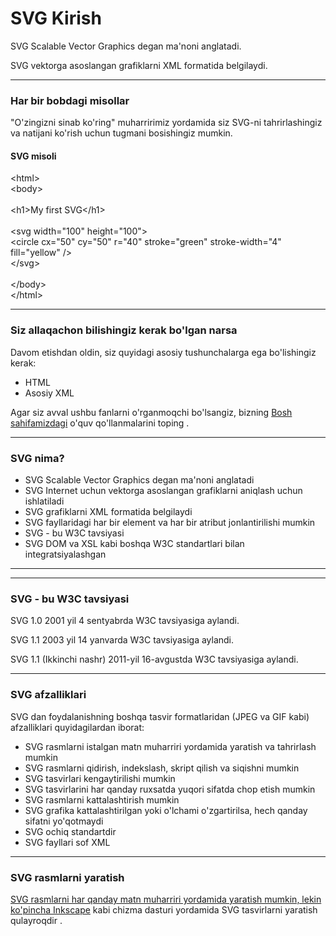 # SVG Kirish

SVG Scalable Vector Graphics degan ma'noni anglatadi.

SVG vektorga asoslangan grafiklarni XML formatida belgilaydi.

***

### Har bir bobdagi misollar

"O'zingizni sinab ko'ring" muharririmiz yordamida siz SVG-ni tahrirlashingiz va natijani ko'rish uchun tugmani bosishingiz mumkin.

#### SVG misoli

\<html>\
\<body>\
\
\<h1>My first SVG\</h1>\
\
\<svg width="100" height="100">\
&#x20; \<circle cx="50" cy="50" r="40" stroke="green" stroke-width="4" fill="yellow" />\
\</svg>\
\
\</body>\
\</html>

***

### Siz allaqachon bilishingiz kerak bo'lgan narsa

Davom etishdan oldin, siz quyidagi asosiy tushunchalarga ega bo'lishingiz kerak:

* HTML
* Asosiy XML

Agar siz avval ushbu fanlarni o'rganmoqchi bo'lsangiz, bizning [Bosh sahifamizdagi](https://www-w3schools-com.translate.goog/default.asp?\_x\_tr\_sl=auto&\_x\_tr\_tl=uz&\_x\_tr\_hl=en&\_x\_tr\_pto=wapp) o'quv qo'llanmalarini toping .

***

### SVG nima?

* SVG Scalable Vector Graphics degan ma'noni anglatadi
* SVG Internet uchun vektorga asoslangan grafiklarni aniqlash uchun ishlatiladi
* SVG grafiklarni XML formatida belgilaydi
* SVG fayllaridagi har bir element va har bir atribut jonlantirilishi mumkin
* SVG - bu W3C tavsiyasi
* SVG DOM va XSL kabi boshqa W3C standartlari bilan integratsiyalashgan

***

***

### SVG - bu W3C tavsiyasi

SVG 1.0 2001 yil 4 sentyabrda W3C tavsiyasiga aylandi.

SVG 1.1 2003 yil 14 yanvarda W3C tavsiyasiga aylandi.

SVG 1.1 (Ikkinchi nashr) 2011-yil 16-avgustda W3C tavsiyasiga aylandi.

***

### SVG afzalliklari

SVG dan foydalanishning boshqa tasvir formatlaridan (JPEG va GIF kabi) afzalliklari quyidagilardan iborat:

* SVG rasmlarni istalgan matn muharriri yordamida yaratish va tahrirlash mumkin
* SVG rasmlarni qidirish, indekslash, skript qilish va siqishni mumkin
* SVG tasvirlari kengaytirilishi mumkin
* SVG tasvirlarini har qanday ruxsatda yuqori sifatda chop etish mumkin
* SVG rasmlarni kattalashtirish mumkin
* SVG grafika kattalashtirilgan yoki o'lchami o'zgartirilsa, hech qanday sifatni yo'qotmaydi
* SVG ochiq standartdir
* SVG fayllari sof XML

***

### SVG rasmlarni yaratish

[SVG rasmlarni har qanday matn muharriri yordamida yaratish mumkin, lekin ko'pincha Inkscape](https://translate.google.com/website?sl=auto\&tl=uz\&hl=en\&client=webapp\&u=http://inkscape.org/) kabi chizma dasturi yordamida SVG tasvirlarni yaratish qulayroqdir .

